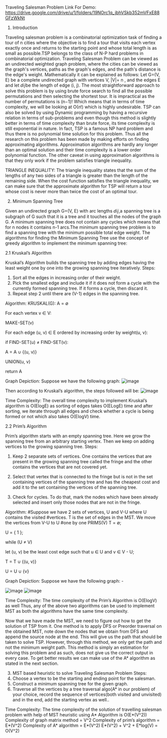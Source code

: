 
Traveling Salesman Problem
Link For Demo:
https://drive.google.com/drive/u/1/folders/19NOrc1q_jbhVSkb352mVFxE88GFzWkNt 


1.	Introduction

Traveling salesman problem is a combinatorial optimization task of finding a tour of n cities where the objective is to find a tour that visits each vertex exactly once and returns to the starting point and whose total length is as small as possible.TSP belongs to the class of N-P hard problems in combinatorial optimization.
Traveling Salesman Problem can be viewed as an undirected weighted graph problem, where the cities can be viewed as the graph's vertices, paths as the graph's edges, and the path's distance is the edge's weight.
Mathematically it can be explained as follows:
Let G=(V, E) be a complete undirected graph with vertices V, |V|= n , and the edges E and let
𝑑𝑖𝑗be the length of edge (i, j).
The most straightforward approach to solve this problem is by using brute force search to find all the possible permutations and then selecting the shortest tour. It is impractical as the number of
permutations is (n−1)! Which means that in terms of time complexity, we will be looking at O(𝑛!) which is highly undesirable.
TSP can also be solved by using Dynamic programming by having a recursive relation in terms of sub-problems and even though this method is slightly better in terms of time complexity than brute force, its time complexity is still exponential in nature.
In fact, TSP is a famous NP hard problem and thus there is no polynomial time solution for this problem. Thus all the research on this problem has been made by making efforts on finding approximating algorithms. Approximation algorithms are hardly any longer than an optimal solution and their time complexity is a lower order polynomial function.
The other caveat in using approximation algorithms is that they only work if the problem satisfies triangle inequality.

TRIANGLE INEQUALITY: The triangle inequality states that the sum of the lengths of any two sides of a triangle is greater than the length of the remaining side.
When the cost function satisfies the triangle inequality, we can make sure that the approximate algorithm for TSP will return a tour whose cost is never more than twice the cost of an optimal tour.

2.	Minimum Spanning Tree

Given an undirected graph G=(V, E) with arc lengths 𝑑𝑖𝑗,a spanning tree is a subgraph of G such that it is a tree and it touches all the nodes of the graph G. A minimum spanning tree does not contain any cycles which means that for n nodes it contains n-1 arcs.The minimum
spanning tree problem is to find a spanning tree with the minimum possible total edge weight.
The algorithms for finding the Minimum Spanning Tree use the concept of greedy algorithm to implement the minimum spanning tree:

2.1	Kruskal’s Algorithm

Kruskal’s Algorithm builds the spanning tree by adding edges having the least weight one by one into the growing spanning tree iteratively.
Steps:
1.	Sort all the edges in increasing order of their weight.
2.	Pick the smallest edge and include it if it does not form a cycle with the currently formed spanning tree. If it forms a cycle, then discard it.
3.	Repeat step 2 until there are (V-1) edges in the spanning tree.


Algorithm:
KRUSKAL(G):
A = ∅

For each vertex v ∈ V:

 MAKE-SET(v)
 
For each edge (u, v) ∈ E ordered by increasing order by weight(u, v):

 if FIND-SET(u) ≠ FIND-SET(v):
 
 A = A ∪ {(u, v)}
 
 UNION(u, v)
 
return A


Graph Depiction: Suppose we have the following graph:
![image](https://user-images.githubusercontent.com/48243821/107869697-ca2d4600-6eb6-11eb-93e2-6b9e98dceaa3.png)
 
Then according to Kruskal’s algorithm, the steps followed will be:
![image](https://user-images.githubusercontent.com/48243821/107869698-cdc0cd00-6eb6-11eb-9b53-43a9008e50e3.png)


Time Complexity: The overall time complexity to implement Kruskal’s algorithm is O(ElogE) as sorting of edges takes O(ELogE) time and after sorting, we iterate through all edges and check whether a cycle is being formed or not which also takes O(ElogV) time.


2.2	Prim’s Algorithm

Prim’s algorithm starts with an empty spanning tree. Here we grow the spanning tree from an arbitrary starting vertex. Then we keep on adding vertices to the growing spanning tree.
Steps:

1.	Keep 2 separate sets of vertices. One contains the vertices that are present in the growing spanning tree called the fringe and the other contains the vertices that are not covered yet.
 
2.	Select that vertex that is connected to the fringe but is not in the set containing vertices of the spanning tree and has the cheapest cost and add it to the set containing the vertices of the spanning tree.
3.	Check for cycles. To do that, mark the nodes which have been already selected and insert only those nodes that are not in the fringe.

Algorithm:
#Suppose we have 2 sets of vertices, U and V-U where U contains the visited #vertices. T is the
set of edges in the MST. We move the vertices from V-U to U #one by one
PRIMS(V)
T = ∅;

U = { 1 };

while (U ≠ V)

 let (u, v) be the least cost edge such that u ∈ U and v ∈ V - U;
 
 T = T ∪ {(u, v)}
 
 U = U ∪ {v}
 


Graph Depiction: Suppose we have the following graph: -

![image](https://user-images.githubusercontent.com/48243821/107869700-d2858100-6eb6-11eb-92b8-432786e9f401.png)
![image](https://user-images.githubusercontent.com/48243821/107869701-d74a3500-6eb6-11eb-8210-48b0252da67a.png)


Time Complexity: The time complexity of the Prim’s Algorithm is O(ElogV) as well
Thus, any of the above two algorithms can be used to implement MST as both the algorithms have the same time complexity.

Now that we have made the MST, we need to figure out how to get the solution of TSP from it. One method is to apply DFS or Preorder traversal on the obtained MST, note down the nodes that we obtain from DFS and append the source node at the end. This will give us the path that should be taken to solve TSP. However, through this method, we only get the path and not the minimum weight path. This method is simply an estimation for solving this problem and as such, does not give us the correct output in every case. To get better results we can make use of the A* algorithm as stated in the next section.

3.	MST based heuristic to solve Traveling Salesman Problem
Steps:
1.	Choose a vertex to be the starting and ending point for the salesman.
2.	Construct a minimum spanning tree for the given graph.
3.	Traverse all the vertices by a tree traversal algo(A* in our problem) of your choice, record the sequence of vertices(both visited and unvisited) and in the end, add the starting vertex as well..

Time Complexity: The time complexity of the solution of travelling salesman problem with help of MST heuristic using A* Algorithm is O(E*(V^2))
Complexity of graph matrix method = V^2 Complexity of prim’s algorithm = E*(V^2) Complexity of A* algorithm = E*(V^2) E*(V^2) + V^2 + E*log(V) = O(V^2)


